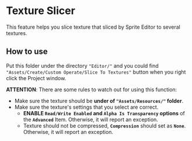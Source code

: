 # Texture Slicer
This feature helps you slice texture that sliced by Sprite Editor to several textures.

## How to use
Put this folder under the directory `"Editor/"` and you could find `"Assets/Create/Custom Operate/Slice To Textures"` button when you right click the Project window.

**ATTENTION**: There are some rules to watch out for using this function:
- Make sure the texture should be **under of `"Assets/Resources/"` folder**.
- Make sure the texture's settings that you select are correct.  
  - **ENABLE `Read/Write Enabled` and `Alpha Is Transparency` options** of the **`Advanced`** Item. Otherwise, it will report an exception.
  - Texture should not be compressed, **`Compression`** should set as **`None`**. Otherwise, it will report an exception.